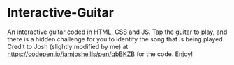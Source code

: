 # Interactive-Guitar
An interactive guitar coded in HTML, CSS and JS. Tap the guitar to play, and there is a hidden challenge for you to identify the song that is being played. Credit to Josh (slightly modified by me) at https://codepen.io/iamjoshellis/pen/qbBKZB for the code. Enjoy!
